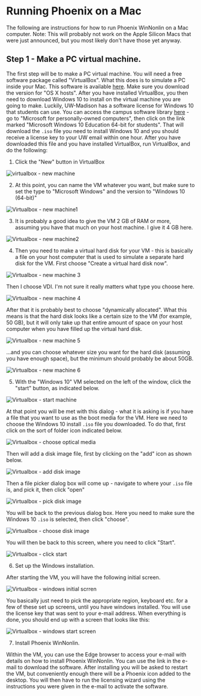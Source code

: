 # Running Phoenix on a Mac

The following are instructions for how to run Phoenix WinNonlin on a Mac computer. Note: This will probably not work on the Apple Silicon Macs that were just announced, but you most likely don't have those yet anyway.

## Step 1 - Make a PC virtual machine.

The first step will be to make a PC virtual machine. You will need a free software package called "VirtualBox". What this does is to simulate a PC inside your Mac. This software is available [here](https://www.virtualbox.org/). Make sure you download the version for "OS X hosts". After you have installed VirtualBox, you then need to download Windows 10 to install on the virtual machine you are going to make. Luckily, UW-Madison has a software license for Windows 10 that students can use. You can access the campus software library [here](https://software.wisc.edu/cgi-bin/ssl/csl_download.cgi) - go to "Microsoft for personally-owned computers", then click on the link marked "Microsoft Windows 10 Education 64-bit for students". That will download the `.iso` file you need to install Windows 10 and you should receive a license key to your UW email within one hour. After you have downloaded this file and you have installed VirtualBox, run VirtualBox, and do the following:

1. Click the "New" button in VirtualBox

![virtualbox - new machine](raster_imgs/virtualbox_new.png)

2. At this point, you can name the VM whatever you want, but make sure to set the type to "Microsoft Windows" and the version to "Windows 10 (64-bit)"

![Virtualbox - new machine1](raster_imgs/new_machine1.png)

3. It is probably a good idea to give the VM 2 GB of RAM or more, assuming you have that much on your host machine. I give it 4 GB here.

![Virtualbox - new machine2](raster_imgs/new_machine2.png)

4. Then you need to make a virtual hard disk for your VM - this is basically a file on your host computer that is used to simulate a separate hard disk for the VM. First choose "Create a virtual hard disk now".

![Virtualbox - new machine 3](raster_imgs/new_machine3.png)

Then I choose VDI. I'm not sure it really matters what type you choose here.

![Virtualbox - new machine 4](raster_imgs/new_machine4.png)

After that it is probably best to choose "dynamically allocated". What this means is that the hard disk looks like a certain size to the VM (for example, 50 GB), but it will only take up that entire amount of space on your host computer when you have filled up the virtual hard disk.

![Virtualbox - new machine 5](raster_imgs/new_machine5.png)

...and you can choose whatever size you want for the hard disk (assuming you have enough space), but the minimum should probably be about 50GB.

![Virtualbox - new machine 6](raster_imgs/new_machine6.png)

5. With the "Windows 10" VM selected on the left of the window, click the "start" button, as indicated below.

![Virtualbox - start machine](raster_imgs/virtualbox_start.png)

At that point you will be met with this dialog - what it is asking is if you have a file that you want to use as the boot media for the VM. Here we need to choose the Windows 10 install `.iso` file you downloaded. To do that, first click on the sort of folder icon indicated below.

![Virtualbox - choose optical media](raster_imgs/virtualbox_optical_media.png)

Then will add a disk image file, first by clicking on the "add" icon as shown below.

![Virtualbox - add disk image](raster_imgs/virtualbox_add_disk_image.png)

Then a file picker dialog box will come up - navigate to where your `.iso` file is, and pick it, then click "open"

![Virtualbox - pick disk image](raster_imgs/virtualbox_pick_disk_image.png)

You will be back to the previous dialog box. Here you need to make sure the Windows 10 `.iso` is selected, then click "choose".

![Virtualbox - choose disk image](raster_imgs/virtualbox_choose_disk_image.png)

You will then be back to this screen, where you need to click "Start".

![Virtualbox - click start](raster_imgs/virtualbox_click_start.png)

6. Set up the Windows installation.

After starting the VM, you will have the following initial screen.

![Virtualbox - windows initial scrren](raster_imgs/VM_initial_screen.png)

You basically just need to pick the appropriate region, keyboard etc. for a few of these set up screens, until you have windows installed. You will use the license key that was sent to your e-mail address. When everything is done, you should end up with a screen that looks like this:

![Virtualbox - windows start screen](raster_imgs/VM_windows_screen.png)

7. Install Phoenix WinNonlin.

Within the VM, you can use the Edge browser to access your e-mail with details on how to install Phoenix WinNonlin. You can use the link in the e-mail to download the software. After installing you will be asked to restart the VM, but conveniently enough there will be a Phoenix icon added to the desktop. You will then have to run the licensing wizard using the instructions you were given in the e-mail to activate the software.